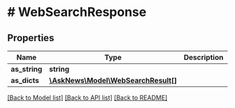 # # WebSearchResponse

## Properties

Name | Type | Description | Notes
------------ | ------------- | ------------- | -------------
**as_string** | **string** |  |
**as_dicts** | [**\AskNews\Model\WebSearchResult[]**](WebSearchResult.md) |  |

[[Back to Model list]](../../README.md#models) [[Back to API list]](../../README.md#endpoints) [[Back to README]](../../README.md)
